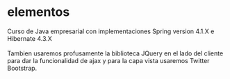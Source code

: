 # elementos
Curso de Java empresarial con implementaciones Spring version 4.1.X  e Hibernate 4.3.X<br><br>
Tambien usaremos profusamente la biblioteca JQuery en el lado del cliente para dar la funcionalidad de ajax y para la capa vista usaremos Twitter Bootstrap.
